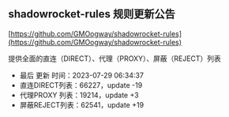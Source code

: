## shadowrocket-rules 规则更新公告

[https://github.com/GMOogway/shadowrocket-rules](https://github.com/GMOogway/shadowrocket-rules)

提供全面的直连（DIRECT）、代理（PROXY）、屏蔽（REJECT）列表
- 最后 更新 时间：2023-07-29 06:34:37
- 直连DIRECT列表：66227，update -19
- 代理PROXY 列表：19214，update +3
- 屏蔽REJECT列表：62541，update +19